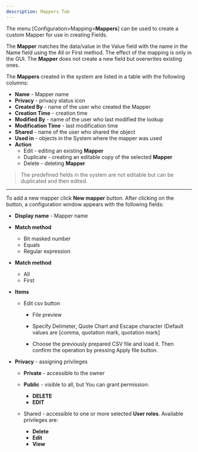```yaml
---
description: Mappers Tab
---
```


The menu [Configuration>Mapping>**Mappers**] can be used to create a custom Mapper for use in creating Fields.

The **Mapper** matches the data/value in the Value field with the name in the Name field using the All or First method. The effect of the mapping is only in the GUI. The **Mapper** does not create a new field but overwrites existing ones. 

The **Mappers** created in the system are listed in a table with the following columns:

- **Name** - Mapper name
- **Privacy** - privacy status icon
- **Created By** - name of the user who created the Mapper
- **Creation Time** - creation time
- **Modified By** - name of the user who last modified the lookup
- **Modification Time** - last modification time
- **Shared** - name of the user who shared the object
- **Used in** - objects in the System where the mapper was used
- **Action**
  - Edit - editing an existing **Mapper**
  - Duplicate - creating an editable copy of the selected  **Mapper**
  - Delete - deleting  **Mapper**

> The predefined fields in the system are not editable but can be duplicated and then edited.

---

To add a new mapper click **New mapper** button. After clicking on the button, a configuration window appears with the following fields:

- **Display name** - Mapper name
- **Match method** 

  - Bit masked number
  - Equals
  - Regular expression
- **Match method**  

  - All
  - First
- **Items**
  - Edit csv button 
    - File preview

    - Specify Delimeter, Quote Chart and Escape character (Default values are [comma, quotation mark, quotation mark]

    - Choose the previously prepared CSV file and load it. Then confirm the operation by pressing Apply file button.


- **Privacy** - assigning privileges 

  - **Private** - accessible to the owner

  - **Public** - visible to all, but You can grant permission:
    - **DELETE**
    - **EDIT**

  - Shared - accessible to one or more selected **User roles**. Available privileges are:
    - **Delete**
    - **Edit**
    - **View**
